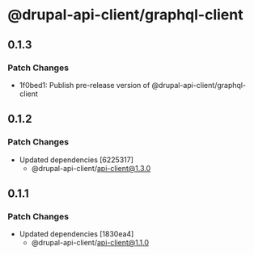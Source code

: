 # @drupal-api-client/graphql-client

## 0.1.3

### Patch Changes

- 1f0bed1: Publish pre-release version of @drupal-api-client/graphql-client

## 0.1.2

### Patch Changes

- Updated dependencies [6225317]
  - @drupal-api-client/api-client@1.3.0

## 0.1.1

### Patch Changes

- Updated dependencies [1830ea4]
  - @drupal-api-client/api-client@1.1.0
